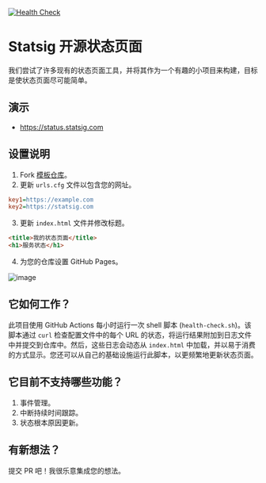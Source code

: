 [![Health Check](../../actions/workflows/health-check.yml/badge.svg)](../../actions/workflows/health-check.yml)

# Statsig 开源状态页面

我们尝试了许多现有的状态页面工具，并将其作为一个有趣的小项目来构建，目标是使状态页面尽可能简单。

## 演示

- https://status.statsig.com

## 设置说明

1. Fork [模板仓库](https://github.com/AndersonHJB/site_status)。
2. 更新 `urls.cfg` 文件以包含您的网址。

```cfg
key1=https://example.com
key2=https://statsig.com
```

3. 更新 `index.html` 文件并修改标题。

```html
<title>我的状态页面</title>
<h1>服务状态</h1>
```

4. 为您的仓库设置 GitHub Pages。

![image](https://user-images.githubusercontent.com/74588208/121419015-5f4dc200-c920-11eb-9b14-a275ef5e2a19.png)

## 它如何工作？

此项目使用 GitHub Actions 每小时运行一次 shell 脚本 (`health-check.sh`)。该脚本通过 `curl` 检查配置文件中的每个 URL 的状态，将运行结果附加到日志文件中并提交到仓库中。然后，这些日志会动态从 `index.html` 中加载，并以易于消费的方式显示。您还可以从自己的基础设施运行此脚本，以更频繁地更新状态页面。

## 它目前不支持哪些功能？

1. 事件管理。
2. 中断持续时间跟踪。
3. 状态根本原因更新。

## 有新想法？

提交 PR 吧！我很乐意集成您的想法。
